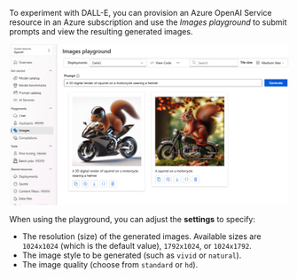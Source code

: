 To experiment with DALL-E, you can provision an Azure OpenAI Service resource in an Azure subscription and use the *Images playground* to submit prompts and view the resulting generated images.

![A screenshot of the Images playground in Azure AI Studio.](../media/images-playground.png)

When using the playground, you can adjust the **settings** to specify:

- The resolution (size) of the generated images. Available sizes are `1024x1024` (which is the default value), `1792x1024`, or `1024x1792`.
- The image style to be generated (such as `vivid` or `natural`).
- The image quality (choose from `standard` or `hd`).

